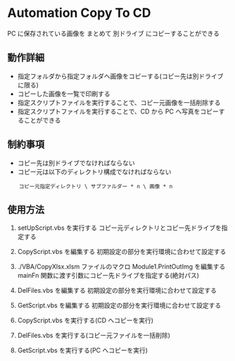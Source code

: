 # Automation Copy To CD

PC に保存されている画像を まとめて 別ドライブ にコピーすることができる

## 動作詳細

- 指定フォルダから指定フォルダへ画像をコピーする(コピー先は別ドライブに限る)
- コピーした画像を一覧で印刷する
- 指定スクリプトファイルを実行することで、コピー元画像を一括削除する
- 指定スクリプトファイルを実行することで、CD から PC へ写真をコピーすることができる

## 制約事項

- コピー先は別ドライブでなければならない
- コピー元は以下のディレクトリ構成でなければならない

```
  　コピー元指定ディレクトリ \ サブファルダー * n \ 画像 * n
```

## 使用方法

1. setUpScript.vbs を実行する
   コピー元ディレクトリとコピー先ドライブを指定する

2. CopyScript.vbs を編集する
   初期設定の部分を実行環境に合わせて設定する

3. ./VBA/CopyXlsx.xlsm ファイルのマクロ Module1.PrintOutImg を編集する
   mainFn 関数に渡す引数にコピー先ドライブを指定する(絶対パス)

4. DelFiles.vbs を編集する
   初期設定の部分を実行環境に合わせて設定する

5. GetScript.vbs を編集する
   初期設定の部分を実行環境に合わせて設定する

6. CopyScript.vbs を実行する(CD へコピーを実行)

7. DelFiles.vbs を実行する(コピー元ファイルを一括削除)

8. GetScript.vbs を実行する(PC へコピーを実行)
